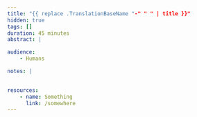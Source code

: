 ```yaml
---
title: "{{ replace .TranslationBaseName "-" " " | title }}"
hidden: true
tags: []
duration: 45 minutes
abstract: |

audience:
    - Humans

notes: |
    

resources:
    - name: Something
      link: /somewhere
---
```

